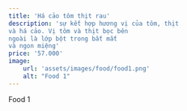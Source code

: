 ```yaml
---
title: 'Há cảo tôm thịt rau'
description: 'sự kết hợp hương vị của tôm, thịt 
và há cảo. Vị tôm và thịt bọc bên 
ngoài là lớp bột trong bắt mắt 
và ngon miệng'
price: '57.000'
image:
    url: 'assets/images/food/food1.png'
    alt: "Food 1"
---
```


Food 1
